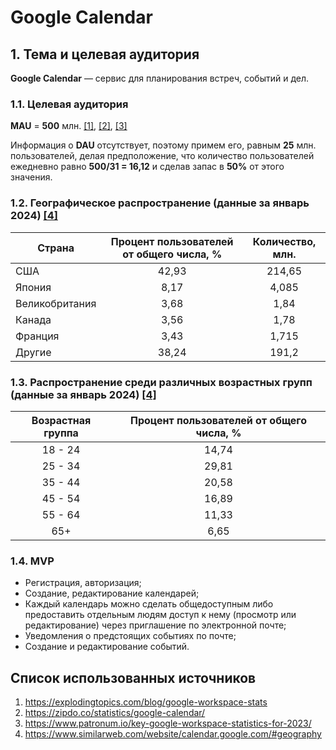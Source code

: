 # Google Calendar

## 1. Тема и целевая аудитория
__Google Calendar__ — сервис для планирования встреч, событий и дел.

### 1.1. Целевая аудитория
__MAU__ = __500__ млн. [[1]](https://explodingtopics.com/blog/google-workspace-stats), [[2]](https://zipdo.co/statistics/google-calendar/), [[3]](https://www.patronum.io/key-google-workspace-statistics-for-2023/)

Информация о __DAU__ отсутствует, поэтому примем его, равным __25__ млн. пользователей, делая предположение, что количество пользователей ежедневно равно __500/31 = 16,12__ и сделав запас в __50%__ от этого значения.

### 1.2. Географическое распространение (данные за январь 2024) [[4]](https://www.similarweb.com/website/calendar.google.com/#geography)
| Страна         | Процент пользователей от общего числа, % | Количество, млн. |
| -------------- | :--------------------------------------: | :--------------: |
| США            |                  42,93                   |      214,65      |
| Япония         |                   8,17                   |      4,085       |
| Великобритания |                   3,68                   |       1,84       |
| Канада         |                   3,56                   |       1,78       |
| Франция        |                   3,43                   |      1,715       |
| Другие         |                  38,24                   |      191,2       |

### 1.3. Распространение среди различных возрастных групп (данные за январь 2024) [[4]](https://www.similarweb.com/website/calendar.google.com/#geography)
| Возрастная группа         | Процент пользователей от общего числа, % |
|:-------------------------:|:----------------------------------------:|
| 18 - 24                   |                  14,74                   |
| 25 - 34                   |                  29,81                   |
| 35 - 44                   |                  20,58                   |
| 45 - 54                   |                  16,89                   |
| 55 - 64                   |                  11,33                   |
| 65+                       |                  6,65                    |

### 1.4. MVP
- Регистрация, авторизация;
- Создание, редактирование календарей;
- Каждый календарь можно сделать общедоступным либо предоставить отдельным людям доступ к нему (просмотр или редактирование) через приглашение по электронной почте;
- Уведомления о предстоящих событиях по почте;
- Создание и редактирование событий.

## Список использованных источников
1. https://explodingtopics.com/blog/google-workspace-stats
2. https://zipdo.co/statistics/google-calendar/
3. https://www.patronum.io/key-google-workspace-statistics-for-2023/
4. https://www.similarweb.com/website/calendar.google.com/#geography
